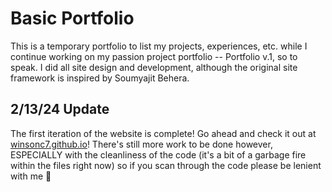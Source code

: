 # Basic Portfolio

This is a temporary portfolio to list my projects, experiences, etc. while I continue working on my passion project portfolio -- Portfolio v.1, so to speak. I did all site design and development, although the original site framework is inspired by Soumyajit Behera.

## 2/13/24 Update

The first iteration of the website is complete! Go ahead and check it out at [winsonc7.github.io](https://winsonc7.github.io/)! There's still more work to be done however, ESPECIALLY with the cleanliness of the code (it's a bit of a garbage fire within the files right now) so if you scan through the code please be lenient with me 🙏
